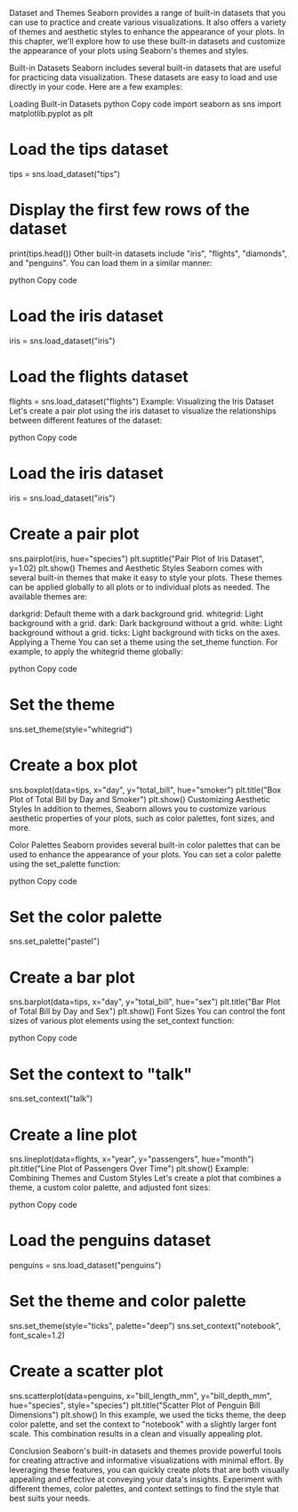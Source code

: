 Dataset and Themes
Seaborn provides a range of built-in datasets that you can use to practice and create various visualizations. It also offers a variety of themes and aesthetic styles to enhance the appearance of your plots. In this chapter, we'll explore how to use these built-in datasets and customize the appearance of your plots using Seaborn's themes and styles.

Built-in Datasets
Seaborn includes several built-in datasets that are useful for practicing data visualization. These datasets are easy to load and use directly in your code. Here are a few examples:

Loading Built-in Datasets
python
Copy code
import seaborn as sns
import matplotlib.pyplot as plt

# Load the tips dataset
tips = sns.load_dataset("tips")

# Display the first few rows of the dataset
print(tips.head())
Other built-in datasets include "iris", "flights", "diamonds", and "penguins". You can load them in a similar manner:

python
Copy code
# Load the iris dataset
iris = sns.load_dataset("iris")

# Load the flights dataset
flights = sns.load_dataset("flights")
Example: Visualizing the Iris Dataset
Let's create a pair plot using the iris dataset to visualize the relationships between different features of the dataset:

python
Copy code
# Load the iris dataset
iris = sns.load_dataset("iris")

# Create a pair plot
sns.pairplot(iris, hue="species")
plt.suptitle("Pair Plot of Iris Dataset", y=1.02)
plt.show()
Themes and Aesthetic Styles
Seaborn comes with several built-in themes that make it easy to style your plots. These themes can be applied globally to all plots or to individual plots as needed. The available themes are:

darkgrid: Default theme with a dark background grid.
whitegrid: Light background with a grid.
dark: Dark background without a grid.
white: Light background without a grid.
ticks: Light background with ticks on the axes.
Applying a Theme
You can set a theme using the set_theme function. For example, to apply the whitegrid theme globally:

python
Copy code
# Set the theme
sns.set_theme(style="whitegrid")

# Create a box plot
sns.boxplot(data=tips, x="day", y="total_bill", hue="smoker")
plt.title("Box Plot of Total Bill by Day and Smoker")
plt.show()
Customizing Aesthetic Styles
In addition to themes, Seaborn allows you to customize various aesthetic properties of your plots, such as color palettes, font sizes, and more.

Color Palettes
Seaborn provides several built-in color palettes that can be used to enhance the appearance of your plots. You can set a color palette using the set_palette function:

python
Copy code
# Set the color palette
sns.set_palette("pastel")

# Create a bar plot
sns.barplot(data=tips, x="day", y="total_bill", hue="sex")
plt.title("Bar Plot of Total Bill by Day and Sex")
plt.show()
Font Sizes
You can control the font sizes of various plot elements using the set_context function:

python
Copy code
# Set the context to "talk"
sns.set_context("talk")

# Create a line plot
sns.lineplot(data=flights, x="year", y="passengers", hue="month")
plt.title("Line Plot of Passengers Over Time")
plt.show()
Example: Combining Themes and Custom Styles
Let's create a plot that combines a theme, a custom color palette, and adjusted font sizes:

python
Copy code
# Load the penguins dataset
penguins = sns.load_dataset("penguins")

# Set the theme and color palette
sns.set_theme(style="ticks", palette="deep")
sns.set_context("notebook", font_scale=1.2)

# Create a scatter plot
sns.scatterplot(data=penguins, x="bill_length_mm", y="bill_depth_mm", hue="species", style="species")
plt.title("Scatter Plot of Penguin Bill Dimensions")
plt.show()
In this example, we used the ticks theme, the deep color palette, and set the context to "notebook" with a slightly larger font scale. This combination results in a clean and visually appealing plot.

Conclusion
Seaborn's built-in datasets and themes provide powerful tools for creating attractive and informative visualizations with minimal effort. By leveraging these features, you can quickly create plots that are both visually appealing and effective at conveying your data's insights. Experiment with different themes, color palettes, and context settings to find the style that best suits your needs.
